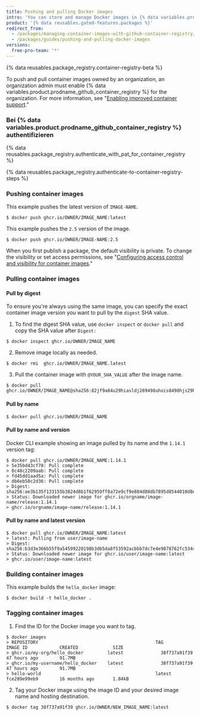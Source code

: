 ```yaml
---
title: Pushing and pulling Docker images
intro: 'You can store and manage Docker images in {% data variables.product.prodname_github_container_registry %}.'
product: '{% data reusables.gated-features.packages %}'
redirect_from:
  - /packages/managing-container-images-with-github-container-registry/pushing-and-pulling-docker-images
  - /packages/guides/pushing-and-pulling-docker-images
versions:
  free-pro-team: '*'
---
```

{% data reusables.package_registry.container-registry-beta %}

To push and pull container images owned by an organization, an organization admin must enable {% data variables.product.prodname_github_container_registry %} for the organization. For more information, see "[Enabling improved container support](/packages/getting-started-with-github-container-registry/enabling-improved-container-support)."

### Bei {% data variables.product.prodname_github_container_registry %} authentifizieren

{% data reusables.package_registry.authenticate_with_pat_for_container_registry %}

{% data reusables.package_registry.authenticate-to-container-registry-steps %}

### Pushing container images

This example pushes the latest version of `IMAGE-NAME`.
  ```shell
  $ docker push ghcr.io/OWNER/IMAGE_NAME:latest
  ```

This example pushes the `2.5` version of the image.
  ```shell
  $ docker push ghcr.io/OWNER/IMAGE-NAME:2.5
  ```

When you first publish a package, the default visibility is private. To change the visibility or set access permissions, see "[Configuring access control and visibility for container images](/packages/managing-container-images-with-github-container-registry/configuring-access-control-and-visibility-for-container-images)."

### Pulling container images

#### Pull by digest

To ensure you're always using the same image, you can specify the exact container image version you want to pull by the `digest` SHA value.

1. To find the digest SHA value, use `docker inspect` or `docker pull` and copy the SHA value after `Digest:`
  ```shell
  $ docker inspect ghcr.io/OWNER/IMAGE_NAME
  ```
2. Remove image locally as needed.
  ```shell
  $ docker rmi  ghcr.io/OWNER/IMAGE_NAME.latest
  ```

3. Pull the container image with `@YOUR_SHA_VALUE` after the image name.
  ```shell
  $ docker pull ghcr.io/OWNER/IMAGE_NAME@sha256:82jf9a84u29hiasldj289498uhois8498hjs29hkuhs
  ```

#### Pull by name

  ```shell
  $ docker pull ghcr.io/OWNER/IMAGE_NAME
  ```

#### Pull by name and version

Docker CLI example showing an image pulled by its name and the `1.14.1` version tag:
  ```shell
  $ docker pull ghcr.io/OWNER/IMAGE_NAME:1.14.1
  > 5e35bd43cf78: Pull complete
  > 0c48c2209aab: Pull complete
  > fd45dd1aad5a: Pull complete
  > db6eb50c2d36: Pull complete
  > Digest: sha256:ae3b135f133155b3824d8b1f62959ff8a72e9cf9e884d88db7895d8544010d8e
  > Status: Downloaded newer image for ghcr.io/orgname/image-name/release:1.14.1
  > ghcr.io/orgname/image-name/release:1.14.1
  ```

#### Pull by name and latest version

  ```shell
  $ docker pull ghcr.io/OWNER/IMAGE_NAME:latest
  > latest: Pulling from user/image-name
  > Digest: sha256:b3d3e366b55f9a54599220198b3db5da8f53592acbbb7dc7e4e9878762fc5344
  > Status: Downloaded newer image for ghcr.io/user/image-name:latest
  > ghcr.io/user/image-name:latest
  ```

### Building container images

This example builds the `hello_docker` image:
  ```shell
  $ docker build -t hello_docker .
  ```

### Tagging container images

1. Find the ID for the Docker image you want to tag.
  ```shell
  $ docker images
  > REPOSITORY                                            TAG                 IMAGE ID            CREATED             SIZE
  > ghcr.io/my-org/hello_docker         latest              38f737a91f39        47 hours ago        91.7MB
  > ghcr.io/my-username/hello_docker    latest              38f737a91f39        47 hours ago        91.7MB
  > hello-world                                           latest              fce289e99eb9        16 months ago       1.84kB
  ```

2. Tag your Docker image using the image ID and your desired image name and hosting destination.
  ```shell
  $ docker tag 38f737a91f39 ghcr.io/OWNER/NEW_IMAGE_NAME:latest
  ```
